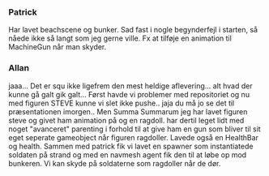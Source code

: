 ### Patrick
Har lavet beachscene og bunker. Sad fast i nogle begynderfejl i starten, så nåede ikke så langt som jeg gerne ville. Fx at tilføje en animation til MachineGun når man skyder.


### Allan
jaaa... Det er squ ikke ligefrem den mest heldige aflevering... alt hvad der kunne gå galt gik galt... Først havde vi problemer med repositoriet og nu med figuren STEVE kunne vi slet ikke pushe.. jaja du må jo se det til præsentationen imorgen.. Men Summa Summarum jeg har lavet figuren steve og givet ham animation på og en ragdoll. har dertil leget lidt med noget "avanceret" parenting i forhold til at give ham en gun som bliver til sit eget seperate gameobject når figuren ragdoller. Lavede også en HealthBar og health. Sammen med patrick fik vi lavet en spawner som instantiatede soldaten på strand og med en navmesh agent fik den til at løbe op mod bunkeren. Vi kan skyde på soldaterne som ragdoller når de dør. 
